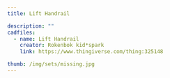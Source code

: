 ```yaml
---
title: Lift Handrail

description: ""
cadfiles:
  - name: Lift Handrail
    creator: Rokenbok kid*spark
    link: https://www.thingiverse.com/thing:325148

thumb: /img/sets/missing.jpg
---
```


